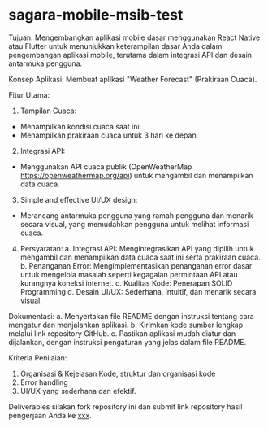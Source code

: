 # sagara-mobile-msib-test

Tujuan:
Mengembangkan aplikasi mobile dasar menggunakan React Native atau Flutter untuk menunjukkan keterampilan dasar Anda dalam pengembangan aplikasi mobile, terutama dalam integrasi API dan desain antarmuka pengguna.

Konsep Aplikasi:
Membuat aplikasi "Weather Forecast" (Prakiraan Cuaca).

Fitur Utama:
1. Tampilan Cuaca:
- Menampilkan kondisi cuaca saat ini.
- Menampilkan prakiraan cuaca untuk 3 hari ke depan.

2. Integrasi API:
- Menggunakan API cuaca publik (OpenWeatherMap https://openweathermap.org/api) untuk mengambil dan menampilkan data cuaca.

3. Simple and effective UI/UX design:
- Merancang antarmuka pengguna yang ramah pengguna dan menarik secara visual, yang memudahkan pengguna untuk melihat informasi cuaca.

4. Persyaratan:
a. Integrasi API: Mengintegrasikan API yang dipilih untuk mengambil dan menampilkan data cuaca saat ini serta prakiraan cuaca.
b. Penanganan Error: Mengimplementasikan penanganan error dasar untuk mengelola masalah seperti kegagalan permintaan API atau kurangnya koneksi internet.
c. Kualitas Kode: Penerapan SOLID Programming
d. Desain UI/UX: Sederhana, intuitif, dan menarik secara visual.

Dokumentasi:
a. Menyertakan file README dengan instruksi tentang cara mengatur dan menjalankan aplikasi.
b. Kirimkan kode sumber lengkap melalui link repository GitHub.
c. Pastikan aplikasi mudah diatur dan dijalankan, dengan instruksi pengaturan yang jelas dalam file README.

Kriteria Penilaian:
1. Organisasi & Kejelasan Kode, struktur dan organisasi kode
2. Error handling
3. UI/UX yang sederhana dan efektif.

Deliverables silakan fork repository ini dan submit link repository hasil pengerjaan Anda ke [xxx](https://bit.ly/study-case-mobile-developer-msib).
